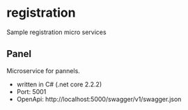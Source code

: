 # registration
Sample registration micro services

## Panel
Microservice for pannels. 
* written in C# (.net core 2.2.2)
* Port: 5001
* OpenApi: http://localhost:5000/swagger/v1/swagger.json
